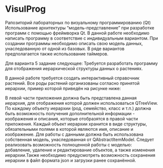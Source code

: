 # VisulProg
Рапозиторий лабораторных по визуальному программированию (Qt)
Использование архитектуры “модель-представление” при разработке программ с помощью фреймворка Qt. 
В данной работе необходимо написать программу в соответствие с индивидуальным вариантом. При создании программы необходимо описать свою модель данных, унаследованную от одной из базовых. В ряде вариантов предполагается также использование таймеров.

Для варианта 5 задание следующее:
Требуется разработать программу для отображения иерархической структуры данных о растениях.

В данной работе требуется создать интерактивный справочник растений. Все роды растений организованы согласно принятой иерархии, пример которой приведён  на рисунке ниже:


В левой части приложения должна быть представлена данная иерархия, для отображения которой должен использоваться QTreeView.
По каждому объекту иерархии (род, семейство, класс и т.п.) должна быть возможность получения дополнительной информации - изображения и описания, которые отобразятся в правой части приложения.
Каждый объект иерархии хранится в виде структуры, обязательными полями в которой являются имя, описание и изображение.
Для работы с данными должна быть использована собственная модель, унаследованная от QAbstractItemModel.
Следует реализовать возможность полноценной работы с моделью: добавление, удаление и редактирование объектов, а также изменения иерархии.Также необходимо предусмотреть возможность сохранения иерархии в файл формата json и загрузки ранее сохранённой.

